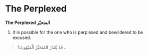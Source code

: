 The Perplexed
=============

**The Perplexed المتحيّر**

1. It is possible for the one who is perplexed and bewildered to be
excused.

> 1ـ قَدْ يُعْذَرُ المُتَحَيِّرُ الْمَبْهُوتُ.


